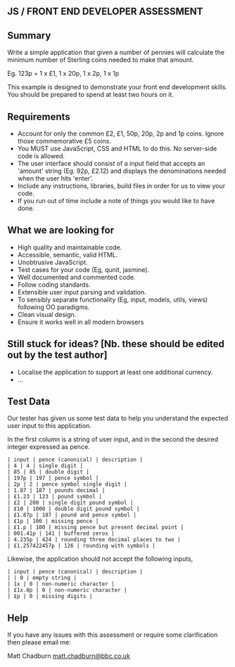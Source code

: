 JS / FRONT END DEVELOPER ASSESSMENT
------------------------------------

## Summary

Write a simple application that given a number of pennies will calculate the minimum number of Sterling coins needed to make that amount.

 Eg. 123p = 1 x £1, 1 x 20p, 1 x 2p, 1 x 1p

This example is designed to demonstrate your front end development skills. You should be prepared to spend at least two hours on it.

## Requirements

 * Account for only the common £2, £1, 50p, 20p, 2p and 1p coins. Ignore those commemorative £5 coins.
 * You MUST use JavaScript, CSS and HTML to do this. No server-side code is allowed.
 * The user interface should consist of a input field that accepts an 'amount' string (Eg. 92p, £2.12) and displays the denominations needed when the user hits 'enter'.
 * Include any instructions, libraries, build files in order for us to view your code.  
 * If you run out of time include a note of things you would like to have done.

## What we are looking for

 * High quality and maintainable code.
 * Accessible, semantic, valid HTML.
 * Unobtrusive JavaScript.
 * Test cases for your code (Eg, qunit, jasmine).
 * Well documented and commented code.
 * Follow coding standards.
 * Extensible user input parsing and validation.
 * To sensibly separate functionality (Eg, input, models, utils, views) following OO paradigms.
 * Clean visual design.
 * Ensure it works well in all modern browsers

## Still stuck for ideas? [Nb. these should be edited out by the test author]

 * Localise the application to support at least one additional currency.
 * ...
 
## Test Data

Our tester has given us some test data to help you understand the expected user input to this application.

In the first column is a string of user input, and in the second the desired integer expressed as pence.

	| input | pence (canonical) | description |
	| 4 | 4 | single digit |
	| 85 | 85 | double digit |
	| 197p | 197 | pence symbol |
	| 2p | 2 | pence symbol single digit |
	| 1.87 | 187 | pounds decimal |
	| £1.23 | 123 | pound symbol |
	| £2 | 200 | single digit pound symbol |
	| £10 | 1000 | double digit pound symbol |
	| £1.87p | 187 | pound and pence symbol |
	| £1p | 100 | missing pence |
	| £1.p | 100 | missing pence but present decimal point |
	| 001.41p | 141 | buffered zeros |
	| 4.235p | 424 | rounding three decimal places to two |
	| £1.257422457p | 126 | rounding with symbols |

Likewise, the application should not accept the following inputs, 

	| input | pence (canonical) | description |
	| | 0 | empty string |
	| 1x | 0 | non-numeric character |
	| £1x.0p | 0 | non-numeric character |
	| £p | 0 | missing digits | 

## Help
			
If you have any issues with this assessment or require some clarification then please email me:

 Matt Chadburn <matt.chadburn@bbc.co.uk>




















